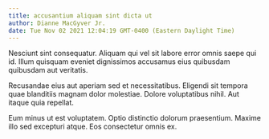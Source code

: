 ```yaml
---
title: accusantium aliquam sint dicta ut
author: Dianne MacGyver Jr.
date: Tue Nov 02 2021 12:04:19 GMT-0400 (Eastern Daylight Time)
---
```

Nesciunt sint consequatur. Aliquam qui vel sit labore error omnis saepe qui id. Illum quisquam eveniet dignissimos accusamus eius quibusdam quibusdam aut veritatis.

 Recusandae eius aut aperiam sed et necessitatibus. Eligendi sit tempora quae blanditiis magnam dolor molestiae. Dolore voluptatibus nihil. Aut itaque quia repellat.

 Eum minus ut est voluptatem. Optio distinctio dolorum praesentium. Maxime illo sed excepturi atque. Eos consectetur omnis ex.